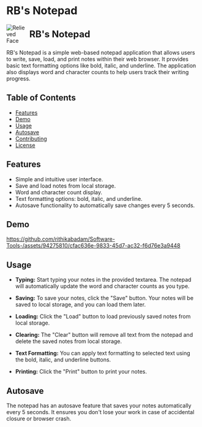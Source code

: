 # RB's Notepad

<div style="display: flex; align-items: center;">
  <img src="https://em-content.zobj.net/source/animated-noto-color-emoji/356/relieved-face_1f60c.gif" alt="Relieved Face" style="max-width: 50px; height: auto; margin-right: 10px;">
  <span style="font-size: 24px; font-weight: bold;">RB's Notepad</span>
</div>

RB's Notepad is a simple web-based notepad application that allows users to write, save, load, and print notes within their web browser. It provides basic text formatting options like bold, italic, and underline. The application also displays word and character counts to help users track their writing progress.

## Table of Contents
- [Features](#features)
- [Demo](#demo)
- [Usage](#usage)
- [Autosave](#autosave)
- [Contributing](#contributing)
- [License](#license)

## Features
- Simple and intuitive user interface.
- Save and load notes from local storage.
- Word and character count display.
- Text formatting options: bold, italic, and underline.
- Autosave functionality to automatically save changes every 5 seconds.

## Demo


https://github.com/rithikabadam/Software-Tools-/assets/94275810/cfac636e-9833-45d7-ac32-f6d76e3a9448



## Usage
- **Typing:** Start typing your notes in the provided textarea. The notepad will automatically update the word and character counts as you type.

- **Saving:** To save your notes, click the "Save" button. Your notes will be saved to local storage, and you can load them later.

- **Loading:** Click the "Load" button to load previously saved notes from local storage.

- **Clearing:** The "Clear" button will remove all text from the notepad and delete the saved notes from local storage.

- **Text Formatting:** You can apply text formatting to selected text using the bold, italic, and underline buttons.

- **Printing:** Click the "Print" button to print your notes.

## Autosave
The notepad has an autosave feature that saves your notes automatically every 5 seconds. It ensures you don't lose your work in case of accidental closure or browser crash.
